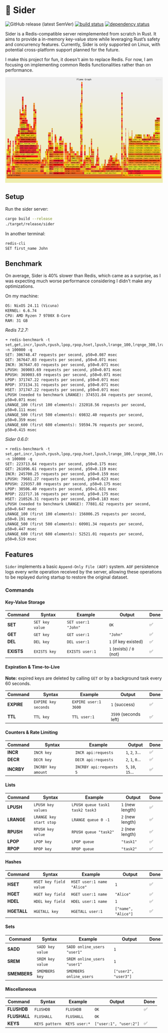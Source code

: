 # 🐆 Sider

![GitHub release (latest SemVer)](https://img.shields.io/github/v/release/bourdeau/sider) [![build status](https://github.com/bourdeau/sider/actions/workflows/build.yml/badge.svg)](https://github.com/bourdeau/sider/actions) [![dependency status](https://deps.rs/repo/github/bourdeau/sider/status.svg)](https://deps.rs/repo/github/bourdeau/sider)

Sider is a Redis-compatible server reimplemented from scratch in Rust. It aims to provide a in-memory key-value store while leveraging Rust’s safety and concurrency features. Currently, Sider is only supported on Linux, with potential cross-platform support planned for the future.

I make this project for fun, it doesn't aim to replace Redis. For now, I am focusing on implementing common Redis functionalities rather than on performance.

![Flamegraph](flamegraph.svg)

## Setup

Run the sider server:

```bash
cargo build --release
./target/release/sider
```
In another terminal:

```
redis-cli
SET first_name John
```

## Benchmark

On average, Sider is 40% slower than Redis, which came as a surprise, as I was expecting much worse performance considering I didn't make any optimizations.

On my machine:
```
OS: NixOS 24.11 (Vicuna)
KERNEL: 6.6.74 
CPU: AMD Ryzen 7 9700X 8-Core
RAM: 31 GB
```

*Redis 7.2.7:*

```
➜ redis-benchmark -t set,get,incr,lpush,rpush,lpop,rpop,hset,lpush,lrange_100,lrqnge_300,lrange_500,lrange_600 -n 100000 -q
SET: 306748.47 requests per second, p50=0.087 msec
GET: 367647.03 requests per second, p50=0.071 msec
INCR: 367647.03 requests per second, p50=0.071 msec
LPUSH: 369003.69 requests per second, p50=0.071 msec
RPUSH: 369003.69 requests per second, p50=0.071 msec
LPOP: 371747.22 requests per second, p50=0.071 msec
RPOP: 373134.31 requests per second, p50=0.071 msec
HSET: 371747.22 requests per second, p50=0.071 msec
LPUSH (needed to benchmark LRANGE): 374531.84 requests per second, p50=0.071 msec
LRANGE_100 (first 100 elements): 232018.56 requests per second, p50=0.111 msec
LRANGE_500 (first 500 elements): 69832.40 requests per second, p50=0.359 msec
LRANGE_600 (first 600 elements): 59594.76 requests per second, p50=0.415 msec
```

*Sider 0.6.0:*

```
➜ redis-benchmark -t set,get,incr,lpush,rpush,lpop,rpop,hset,lpush,lrange_100,lrqnge_300,lrange_500,lrange_600 -n 100000 -q
SET: 223713.64 requests per second, p50=0.175 msec
GET: 261096.61 requests per second, p50=0.119 msec
INCR: 245700.25 requests per second, p50=0.159 msec
LPUSH: 79681.27 requests per second, p50=0.623 msec
RPUSH: 229357.80 requests per second, p50=0.175 msec
LPOP: 30506.40 requests per second, p50=1.631 msec
RPOP: 222717.16 requests per second, p50=0.175 msec
HSET: 210526.31 requests per second, p50=0.183 msec
LPUSH (needed to benchmark LRANGE): 77881.62 requests per second, p50=0.647 msec
LRANGE_100 (first 100 elements): 156006.25 requests per second, p50=0.191 msec
LRANGE_500 (first 500 elements): 60901.34 requests per second, p50=0.447 msec
LRANGE_600 (first 600 elements): 52521.01 requests per second, p50=0.519 msec
```



## Features

`Sider` implements a basic `Append-Only File (AOF)` system. `AOF` persistence logs every write operation received by the server, allowing these operations to be replayed during startup to restore the original dataset.

### Commands

#### Key-Value Storage

| Command  | Syntax | Example | Output | Done |
|----------|--------|---------|--------|------|
| **SET**  | `SET key value` | `SET user:1 "John"` | `OK` | ✅ |
| **GET**  | `GET key` | `GET user:1` | `"John"` | ✅ |
| **DEL**  | `DEL key` | `DEL user:1` | `1` (if key existed) | ✅ |
| **EXISTS** | `EXISTS key` | `EXISTS user:1` | `1` (exists) / `0` (not) | ✅ |


#### Expiration & Time-to-Live

**Note:** expired keys are deleted by calling `GET` or by a background task every 60 seconds.

| Command  | Syntax | Example | Output | Done |
|----------|--------|---------|--------|------|
| **EXPIRE** | `EXPIRE key seconds` | `EXPIRE user:1 3600` | `1` (success) | ✅ |
| **TTL**  | `TTL key` | `TTL user:1` | `3599` (seconds left) | ✅ |


#### Counters & Rate Limiting

| Command  | Syntax | Example | Output | Done |
|----------|--------|---------|--------|------|
| **INCR**  | `INCR key` | `INCR api:requests` | `1`, `2`, `3`... | ✅ |
| **DECR**  | `DECR key` | `DECR api:requests` | `2`, `1`, `0`... | ✅ |
| **INCRBY** | `INCRBY key amount` | `INCRBY api:requests 5` | `5`, `10`, `15`... | ✅ |


#### Lists

| Command  | Syntax | Example | Output | Done |
|----------|--------|---------|--------|------|
| **LPUSH** | `LPUSH key values` | `LPUSH queue task1 task2 task3` | `1` (new length) | ✅ |
| **LRANGE** | `LRANGE key start stop` | `LRANGE queue 0 -1` | `2` (new length) | ✅ |
| **RPUSH** | `RPUSH key value` | `RPUSH queue "task2"` | `2` (new length) | ✅ |
| **LPOP**  | `LPOP key` | `LPOP queue` | `"task1"` | ✅ |
| **RPOP**  | `RPOP key` | `RPOP queue` | `"task2"` | ✅ |


#### Hashes

| Command  | Syntax | Example | Output | Done |
|----------|--------|---------|--------|------|
| **HSET**  | `HSET key field value` | `HSET user:1 name "Alice"` | `1` | ✅ |
| **HGET**  | `HGET key field` | `HGET user:1 name` | `"Alice"` | ✅ |
| **HDEL**  | `HDEL key field` | `HDEL user:1 name` | `1` | ✅ |
| **HGETALL** | `HGETALL key` | `HGETALL user:1` | `["name", "Alice"]` | ✅ |


#### Sets

| Command  | Syntax | Example | Output | Done |
|----------|--------|---------|--------|------|
| **SADD**  | `SADD key value` | `SADD online_users "user1"` | `1` |   |
| **SREM**  | `SREM key value` | `SREM online_users "user1"` | `1` |   |
| **SMEMBERS** | `SMEMBERS key` | `SMEMBERS online_users` | `["user2", "user3"]` |   |


#### Miscellaneous

| Command  | Syntax | Example | Output | Done |
|----------|--------|---------|--------|------|
| **FLUSHDB** | `FLUSHDB` | `FLUSHDB` | `OK` | ✅ |
| **FLUSHALL** | `FLUSHALL` | `FLUSHALL` | `OK` |   |
| **KEYS** | `KEYS pattern` | `KEYS user:*` | `["user:1", "user:2"]` | ✅ |
